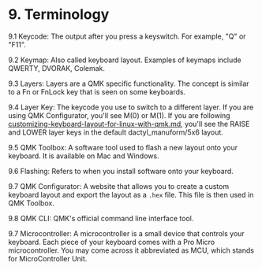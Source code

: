 # 9. Terminology

9.1 Keycode: The output after you press a keyswitch. For example, "Q" or "F11".

9.2 Keymap: Also called keyboard layout. Examples of keymaps include QWERTY, DVORAK, Colemak.

9.3 Layers:  Layers are a QMK specific functionality. The concept is similar to a Fn or FnLock key that is seen on some keyboards.

9.4 Layer Key: The keycode you use to switch to a different layer. If you are using QMK Configurator, you'll see M(0) or M(1). If you are following [customizing-keyboard-layout-for-linux-with-qmk.md](customizing-keyboard-layout-for-linux-with-qmk.md "mention"), you'll see the RAISE and LOWER layer keys in the default dactyl\_manuform/5x6 layout.

9.5 QMK Toolbox: A software tool used to flash a new layout onto your keyboard. It is available on Mac and Windows.

9.6 Flashing: Refers to when you install software onto your keyboard.

9.7 QMK Configurator: A website that allows you to create a custom keyboard layout and export the layout as a `.hex` file. This file is then used in QMK Toolbox.

9.8 QMK CLI: QMK's official command line interface tool.



9.7 Microcontroller: A microcontroller is a small device that controls your keyboard. Each piece of your keyboard comes with a Pro Micro microcontroller. You may come across it abbreviated as MCU, which stands for MicroController Unit.
